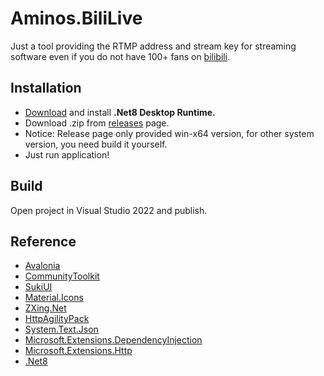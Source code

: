 # Aminos.BiliLive
Just a tool providing the RTMP address and stream key for streaming software even if you do not have 100+ fans on [bilibili](https://www.bilibili.com).
## Installation
- [Download](https://dotnet.microsoft.com/zh-cn/download/dotnet/8.0) and install __.Net8 Desktop Runtime.__
- Download .zip from [releases](https://github.com/AYui124/Aminos.BiliLive/releases) page.
- Notice: Release page only provided win-x64 version, for other system version, you need build it yourself. 
- Just run application! 
## Build
Open project in Visual Studio 2022 and publish.
## Reference
- [Avalonia](https://github.com/avaloniaui/avalonia)
- [CommunityToolkit](https://github.com/CommunityToolkit/dotnet)
- [SukiUI](https://github.com/kikipoulet/SukiUI)
- [Material.Icons](https://github.com/SKProCH/Material.Icons)
- [ZXing.Net](https://github.com/micjahn/ZXing.Net/)
- [HttpAgilityPack](http://html-agility-pack.net)
- [System.Text.Json](https://dot.net/)
- [Microsoft.Extensions.DependencyInjection](https://dot.net/)
- [Microsoft.Extensions.Http](https://dot.net/)
- [.Net8](https://dot.net/)



